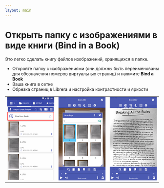 ```yaml
---
layout: main
---
```


# Открыть папку с изображениями в виде книги (Bind in a Book)
Это легко сделать книгу файлов изображений, хранящихся в папке.

* Откройте папку с изображениями (они должны быть переименованы для обозначения номеров виртуальных страниц) и нажмите **Bind a Book**
* Ваша книга в сетке
* Обрезка страниц в Librera и настройка контрастности и яркости

||||
|-|-|-|
|![](1.png)|![](2.png)|![](3.png)|

